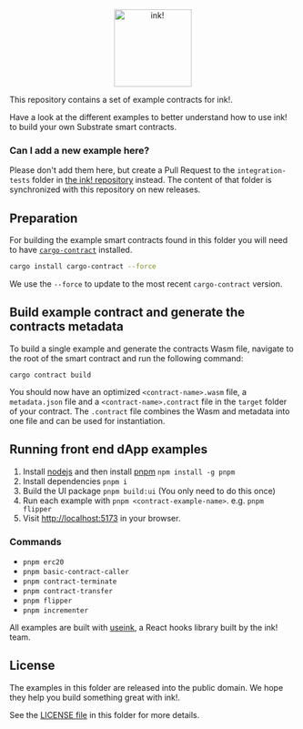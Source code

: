 <div align="center">
   <img src="./.images/ink-logo-glow.svg" alt="ink!" height="136" />
</div>

This repository contains a set of example contracts for ink!.

Have a look at the different examples to better understand how to use ink! to build your own Substrate smart contracts.

### Can I add a new example here?

Please don't add them here, but create a Pull Request to the `integration-tests` folder in [the ink! repository](https://github.com/paritytech/ink) instead.
The content of that folder is synchronized with this repository on new releases.

## Preparation

For building the example smart contracts found in this folder you will need to have [`cargo-contract`](https://github.com/paritytech/cargo-contract) installed.

```sh
cargo install cargo-contract --force
```

We use the `--force` to update to the most recent `cargo-contract` version.

## Build example contract and generate the contracts metadata

To build a single example and generate the contracts Wasm file, navigate to the root of the smart contract and run the following command:

`cargo contract build`

You should now have an optimized `<contract-name>.wasm` file, a `metadata.json` file and a `<contract-name>.contract` file in the `target` folder of your contract.
The `.contract` file combines the Wasm and metadata into one file and can be used for instantiation.

## Running front end dApp examples

1. Install [nodejs](https://nodejs.org/en/) and then install [pnpm](https://pnpm.io/) `npm install -g pnpm`
2. Install dependencies `pnpm i`
3. Build the UI package `pnpm build:ui` (You only need to do this once)
4. Run each example with `pnpm <contract-example-name>`. e.g. `pnpm flipper`
5. Visit [http://localhost:5173](http://localhost:5173) in your browser.

### Commands

* `pnpm erc20`
* `pnpm basic-contract-caller`
* `pnpm contract-terminate`
* `pnpm contract-transfer`
* `pnpm flipper`
* `pnpm incrementer`

All examples are built with [useink](https://use.ink/frontend/overview), a React hooks library built by the ink! team.

## License

The examples in this folder are released into the public domain.
We hope they help you build something great with ink!.

See the [LICENSE file](LICENSE) in this folder for more details.
